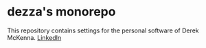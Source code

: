 <!--
 Copyright (c) 2025 Derek McKenna <derek@dezza.com>. All rights reserved.
 SPDX-License-Identifier: Proprietary
-->
# dezza's monorepo

This repository contains settings for the personal software of Derek McKenna. [LinkedIn](https://www.linkedin.com/in/derekmckenna/)
